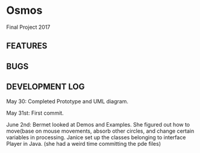 # Osmos
Final Project 2017


FEATURES
-------------------------------------------------------------------------------





BUGS
-------------------------------------------------------------------------------




DEVELOPMENT LOG
-------------------------------------------------------------------------------
May 30:
Completed Prototype and UML diagram.

May 31st:
First commit.

June 2nd:
Bermet looked at Demos and Examples. She figured out how to move(base on mouse movements, absorb other circles, and change certain variables in processing.
Janice set up the classes belonging to interface Player in Java. (she had a weird time committing the pde files)

